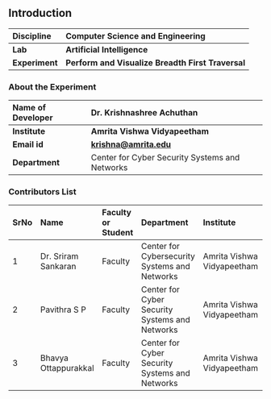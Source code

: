 ## Introduction

| <b>Discipline  | <b>Computer Science and Engineering               |
| :------------- | :------------------------------------------------ |
| <b> Lab        | <b> Artificial Intelligence                       |
| <b> Experiment | <b> Perform and Visualize Breadth First Traversal |

### About the Experiment

| <b>Name of Developer | <b> Dr. Krishnashree Achuthan                  |
| :------------------- | :--------------------------------------------- |
| <b> Institute        | <b> Amrita Vishwa Vidyapeetham                 |
| <b> Email id         | <b> krishna@amrita.edu                         |
| <b> Department       | Center for Cyber Security Systems and Networks |

### Contributors List

| SrNo | Name                 | Faculty or Student | Department                                     | Institute                  | Email id                 |
| :--- | :------------------- | :----------------- | :--------------------------------------------- | :------------------------- | :----------------------- |
| 1    | Dr. Sriram Sankaran  | Faculty            | Center for Cybersecurity Systems and Networks  | Amrita Vishwa Vidyapeetham | srirams@am.amrita.edu    |
| 2    | Pavithra S P         | Faculty            | Center for Cyber Security Systems and Networks | Amrita Vishwa Vidyapeetham | pavithrasp@am.amrita.edu |
| 3    | Bhavya Ottappurakkal | Faculty            | Center for Cyber Security Systems and Networks | Amrita Vishwa Vidyapeetham | bhavyao@am.amrita.edu    |
